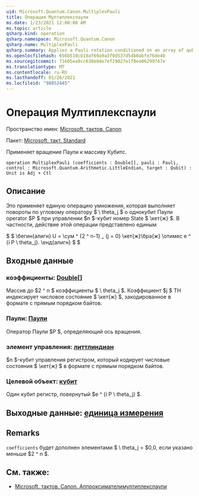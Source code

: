 ```yaml
---
uid: Microsoft.Quantum.Canon.MultiplexPauli
title: Операция Мултиплекспаули
ms.date: 1/23/2021 12:00:00 AM
ms.topic: article
qsharp.kind: operation
qsharp.namespace: Microsoft.Quantum.Canon
qsharp.name: MultiplexPauli
qsharp.summary: Applies a Pauli rotation conditioned on an array of qubits.
ms.openlocfilehash: 656b510cb19af69a9a3f0d537d54b0abfe76de4b
ms.sourcegitcommit: 71605ea9cc630e84e7ef29027e1f0ea06299747e
ms.translationtype: MT
ms.contentlocale: ru-RU
ms.lasthandoff: 01/26/2021
ms.locfileid: "98852445"
---
```

# <a name="multiplexpauli-operation"></a>Операция Мултиплекспаули

Пространство имен: [Microsoft. тактов. Canon](xref:Microsoft.Quantum.Canon)

Пакет: [Microsoft. такт. Standard](https://nuget.org/packages/Microsoft.Quantum.Standard)


Применяет вращение Паули к массиву Кубитс.

```qsharp
operation MultiplexPauli (coefficients : Double[], pauli : Pauli, control : Microsoft.Quantum.Arithmetic.LittleEndian, target : Qubit) : Unit is Adj + Ctl
```


## <a name="description"></a>Описание

Это применяет единую операцию умножения, которая выполняет повороты по угловому оператору $ \ theta_j $ о однокубит Паули operator $P $ при управлении $n $-кубит номер State $ \кет{ж} $.
В частности, действие этой операции представлено единым

$ $ \бегин{алигн} U = \сум ^ {2 ^ n-1} _ {j = 0} \кет{ж}\бра{ж} \отимес e ^ {i P \ theta_j}.
\енд{алигн} $ $

## <a name="input"></a>Входные данные

### <a name="coefficients--double"></a>коэффициенты: [Double](xref:microsoft.quantum.lang-ref.double)[]

Массив до $2 ^ n $ коэффициенты $ \ theta_j $. Коэффициент $j $ TH индексирует числовое состояние $ \кет{ж} $, закодированное в формате с прямым порядком байтов.


### <a name="pauli--pauli"></a>Паули: [Паули](xref:microsoft.quantum.lang-ref.pauli)

Оператор Паули $P $, определяющий ось вращения.


### <a name="control--littleendian"></a>элемент управления: [литтлиндиан](xref:Microsoft.Quantum.Arithmetic.LittleEndian)

$n $-кубит управления регистром, который кодирует числовые состояния $ \кет{ж} $ в формате с прямым порядком байтов.


### <a name="target--qubit"></a>Целевой объект: [кубит](xref:microsoft.quantum.lang-ref.qubit)

Один кубит регистр, повернутый $e ^ {i P \ theta_j} $.



## <a name="output--unit"></a>Выходные данные: [единица измерения](xref:microsoft.quantum.lang-ref.unit)



## <a name="remarks"></a>Remarks

`coefficients` будет дополнен элементами $ \ theta_j = $0,0, если указано меньше $2 ^ n $.

## <a name="see-also"></a>См. также:

- [Microsoft. тактов. Canon. Аппроксимателимултиплекспаули](xref:Microsoft.Quantum.Canon.ApproximatelyMultiplexPauli)
